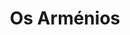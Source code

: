 ---
ref: sol-970-0000
title: ["Os Arménios"]
author_name: ["Vicente Martins"]
publisher: ["unknown publisher"]
year: "y1973"
origin: ["Portugal, United-Kingdom"]
formats: ["book, book-cover, document"]
disciplines: ["graphic-design"]
tags:
layout: artifact
status: ["scan"]
published: false
int_published: false
image_count:
date_added: 2023-06-16
batch:
---